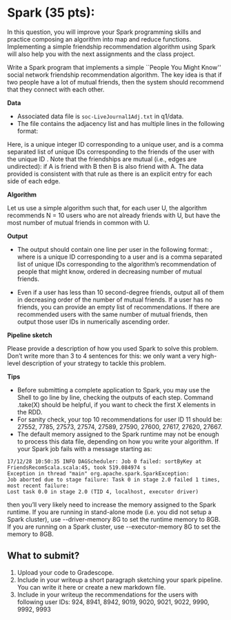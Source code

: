 # Spark (35 pts): 

In this question, you will improve your Spark programming skills and practice composing an algorithm into map and reduce functions. Implementing a simple friendship recommendation algorithm using Spark will also help you with the next assignments and the class project. 

Write a Spark program that implements a simple ``People You Might Know'' social network friendship recommendation algorithm. The key idea is that if two people have a lot of mutual friends, then the system should recommend that they connect with each other.

**Data**

* Associated data file is `soc-LiveJournal1Adj.txt` in q1/data.
* The file contains the adjacency list and has multiple lines in the following format:
<User><TAB><Friends>

Here, <User> is a unique integer ID corresponding to a unique user, and 
<Friends> is a comma separated list of unique IDs corresponding to the friends of the user with the unique ID <User>. 
Note that the friendships are mutual (i.e., edges are undirected): if A is friend with B then B is also friend with A. The data provided is consistent with that rule as there is an explicit entry for each side of each edge.

**Algorithm**

Let us use a simple algorithm such that, for each user U, the algorithm recommends N = 10 users who are not already friends with U, but have the most number of
mutual friends in common with U.

**Output**

* The output should contain one line per user in the following format:
<User><TAB><Recommendations>, where <User> is a unique ID corresponding to a user and <Recommendations> is a comma separated list of unique IDs corresponding to the algorithm’s recommendation of people that <User> might know, ordered in decreasing number of mutual friends.

* Even if a user has less than 10 second-degree friends, output all of them in decreasing order of the number of mutual friends. If a user has no friends, you can provide an empty list of recommendations. If there are recommended users with the same number of mutual friends, then output those user IDs in numerically ascending order.

**Pipeline sketch**

Please provide a description of how you used Spark to solve this problem. Don’t write more than 3 to 4 sentences for this: we only want a very high-level description of your strategy to tackle this problem.


**Tips**

* Before submitting a complete application to Spark, you may use the Shell to go line by line, checking the outputs of each step. Command .take(X) should be helpful, if you want to check the first X elements in the RDD.
* For sanity check, your top 10 recommendations for user ID 11 should be: 27552, 7785, 27573, 27574, 27589, 27590, 27600, 27617, 27620, 27667.
* The default memory assigned to the Spark runtime may not be enough to process this data file, depending on how you write your algorithm. If your Spark job fails with a message starting as: 

```
17/12/28 10:50:35 INFO DAGScheduler: Job 0 failed: sortByKey at FriendsRecomScala.scala:45, took 519.084974 s
Exception in thread "main" org.apache.spark.SparkException:
Job aborted due to stage failure: Task 0 in stage 2.0 failed 1 times, most recent failure:
Lost task 0.0 in stage 2.0 (TID 4, localhost, executor driver)
```

then you’ll very likely need to increase the memory assigned to the Spark runtime. If you are running in stand-alone mode (i.e. you did not setup a Spark cluster), use
--driver-memory 8G to set the runtime memory to 8GB. If you are running on a Spark cluster, use --executor-memory 8G to set the memory to 8GB.

## What to submit? 
1. Upload your code to Gradescope.
2. Include in your writeup a short paragraph sketching your spark pipeline. You can write it here or create a new markdown file.
3. Include in your writeup the recommendations for the users with following user IDs: 924, 8941, 8942, 9019, 9020, 9021, 9022, 9990, 9992, 9993
